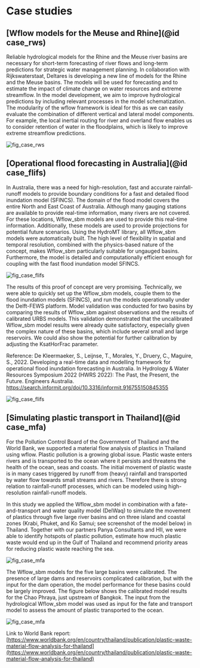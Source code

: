 # Case studies

## [Wflow models for the Meuse and Rhine](@id case_rws)

Reliable hydrological models for the Rhine and the Meuse river basins are necessary for
short-term forecasting of river flows and long-term predictions for strategic water
management planning. In collaboration with Rijkswaterstaat, Deltares is developing a new
line of models for the Rhine and the Meuse basins. The models will be used for forecasting
and to estimate the impact of climate change on water resources and extreme streamflow. In
the model development, we aim to improve hydrological predictions by including relevant
processes in the model schematization. The modularity of the wflow framework is ideal for
this as we can easily evaluate the combination of different vertical and lateral model
components. For example, the local inertial routing for river and overland flow enables us
to consider retention of water in the floodplains, which is likely to improve extreme
streamflow predictions.

![fig_case_rws](../images/case_rhine_meuse.png)

## [Operational flood forecasting in Australia](@id case_flifs)

In Australia, there was a need for high-resolution, fast and accurate rainfall-runoff models
to provide boundary conditions for a fast and detailed flood inundation model (SFINCS). The
domain of the flood model covers the entire North and East Coast of Australia. Although
many gauging stations are available to provide real-time information, many rivers are not
covered. For these locations, Wflow\_sbm models are used to provide this real-time
information. Additionally, these models are used to provide projections for potential future
scenarios. Using the HydroMT library, all Wflow\_sbm models were automatically built. The
high level of flexibility in spatial and temporal resolution, combined with the physics-based nature
of the concept, makes Wflow\_sbm particularly suitable for ungauged basins. Furthermore, the
model is detailed and computationally efficient enough for coupling with the fast
flood inundation model SFINCS.

![fig_case_flifs](../images/case_flifs_1.png)

The results of this proof of concept are very promising. Technically, we were able to
quickly set up the Wflow\_sbm models, couple them to the flood inundation models (SFINCS), and
run the models operationally under the Delft-FEWS platform. Model validation was conducted
for two basins by comparing the results of Wflow\_sbm against observations and the
results of calibrated URBS models. This validation demonstrated that the uncalibrated Wflow\_sbm
model results were already quite satisfactory, especially given the complex nature of these
basins, which include several small and large reservoirs. We could also show the potential
for further calibration by adjusting the KsatHorFrac parameter.

Reference: De Kleermaeker, S., Leijnse, T., Morales, Y., Druery, C., Maguire, S.,
2022. Developing a real-time data and modelling framework for operational flood inundation
      forecasting in Australia. In Hydrology & Water Resources Symposium 2022 (HWRS 2022):
      The Past, the Present, the Future. Engineers Australia.
      https://search.informit.org/doi/10.3316/informit.916755150845355

![fig_case_flifs](../images/case_flifs_2.png)

## [Simulating plastic transport in Thailand](@id case_mfa)

For the Pollution Control Board of the Government of Thailand and the World Bank, we
supported a material flow analysis of plastics in Thailand using wflow. Plastic pollution
is a growing global issue. Plastic waste enters rivers and is transported to the ocean
where it persists and threatens the health of the ocean, seas and coasts. The initial
movement of plastic waste is in many cases triggered by runoff from (heavy) rainfall and
transported by water flow towards small streams and rivers. Therefore there is strong
relation to rainfall-runoff processes, which can be modeled using high-resolution
rainfall-runoff models.

In this study we applied the Wflow\_sbm model in combination with a fate-and-transport and
water quality model (DelWaq) to simulate the movement of plastics through five large river
basins and on three island and coastal zones (Krabi, Phuket, and Ko Samui; see screenshot of the
model below) in Thailand. Together with our partners Panya Consultants and HII, we were able
to identify hotspots of plastic pollution, estimate how much plastic waste would end up in the Gulf of
Thailand and recommend priority areas for reducing plastic waste reaching the sea.

![fig_case_mfa](../images/case_mfa_1.png)

The Wflow\_sbm models for the five large basins were calibrated. The presence of large dams and
reservoirs complicated calibration, but with the input for the dam operation,
the model performance for these basins could be largely improved. The figure below shows the
calibrated model results for the Chao Phraya, just upstream of Bangkok. The input from the
hydrological Wflow\_sbm model was used as input for the fate and transport model to assess
the amount of plastic transported to the ocean.

![fig_case_mfa](../images/case_mfa_3.png)

Link to World Bank report:
[https://www.worldbank.org/en/country/thailand/publication/plastic-waste-material-flow-analysis-for-thailand](https://www.worldbank.org/en/country/thailand/publication/plastic-waste-material-flow-analysis-for-thailand)
